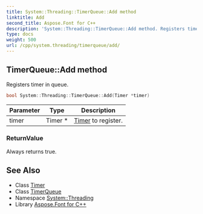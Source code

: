 ```yaml
---
title: System::Threading::TimerQueue::Add method
linktitle: Add
second_title: Aspose.Font for C++
description: 'System::Threading::TimerQueue::Add method. Registers timer in queue in C++.'
type: docs
weight: 500
url: /cpp/system.threading/timerqueue/add/
---
```

## TimerQueue::Add method


Registers timer in queue.

```cpp
bool System::Threading::TimerQueue::Add(Timer *timer)
```


| Parameter | Type | Description |
| --- | --- | --- |
| timer | Timer * | [Timer](../../timer/) to register. |

### ReturnValue

Always returns true.

## See Also

* Class [Timer](../../timer/)
* Class [TimerQueue](../)
* Namespace [System::Threading](../../)
* Library [Aspose.Font for C++](../../../)
